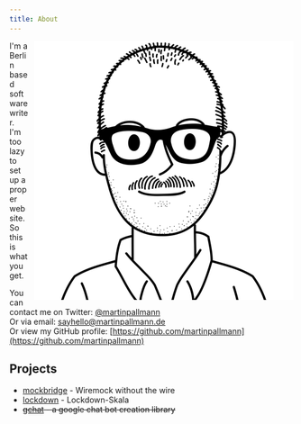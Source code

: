 ```yaml
---
title: About
---
```


<img src="/gfx/martin.png"
alt="Martin"
style="float: right; margin-left: 10px;" />

I'm a Berlin based software writer.  
I'm too lazy to set up a proper website. So this is what you get.

You can contact me on Twitter: [@martinpallmann](https://twitter.com/martinpallmann)  
Or via email: [sayhello@martinpallmann.de](mailto:sayhello@martinpallmann.de)  
Or view my GitHub profile: [https://github.com/martinpallmann](https://github.com/martinpallmann)

## Projects

- [mockbridge](/mockbridge/) - Wiremock without the wire
- [lockdown](/covid-19/lockdown) - Lockdown-Skala  
- <del>[gchat](/gchat/) - a google chat bot creation library</del>
